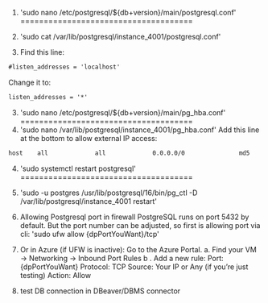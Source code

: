 1. 'sudo nano /etc/postgresql/${db+version}/main/postgresql.conf'
=====================================
1. 'sudo cat /var/lib/postgresql/instance_4001/postgresql.conf'

2. Find this line:
```md
#listen_addresses = 'localhost'
```
Change it to:
```md
listen_addresses = '*'
```

3. 'sudo nano /etc/postgresql/${db+version}/main/pg_hba.conf'
=====================================
3. 'sudo nano /var/lib/postgresql/instance_4001/pg_hba.conf'
Add this line at the bottom to allow external IP access:
```md
host    all             all             0.0.0.0/0               md5
```

4. 'sudo systemctl restart postgresql' 
=====================================
4. 'sudo -u postgres /usr/lib/postgresql/16/bin/pg_ctl -D /var/lib/postgresql/instance_4001 restart'

5. Allowing Postgresql port in firewall
PostgreSQL runs on port 5432 by default. But the port number can be adjusted, so first is allowing port via cli:
'sudo ufw allow {dpPortYouWant}/tcp'

6. Or in Azure (if UFW is inactive):
Go to the Azure Portal.
a. Find your VM → Networking → Inbound Port Rules
b . Add a new rule:
Port: {dpPortYouWant}
Protocol: TCP
Source: Your IP or Any (if you’re just testing)
Action: Allow

7. test DB connection in DBeaver/DBMS connector